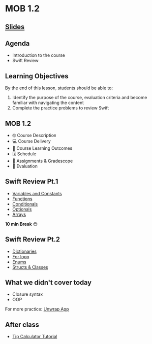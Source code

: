 # MOB 1.2

## [Slides](https://make-school-courses.github.io/MOB-1.2-Introduction-to-iOS-Development/Slides/Swift-Review/README.html ':ignore')

<!-- > -->

## Agenda

- Introduction to the course
- Swift Review

<!-- > -->

## Learning Objectives

By the end of this lesson, students should be able to:

1. Identify the purpose of the course, evaluation criteria and become familiar with navigating the content
1. Complete the practice problems to review Swift

<!-- > -->

## MOB 1.2

- 🤓 Course Description
- 💻 Course Delivery
- 🧠 Course Learning Outcomes
- 🗓 Schedule
- 📓 Assignments & Gradescope
- 💯 Evaluation

<!-- > -->

## Swift Review Pt.1

- [Variables and Constants](https://replit.com/join/ahiywcod-adrianagonzale2)
- [Functions](https://replit.com/join/cahszvup-adrianagonzale2)
- [Conditionals](https://replit.com/join/svebdszt-adrianagonzale2)
- [Optionals](https://replit.com/join/fyxfsfah-adrianagonzale2)
- [Arrays](https://replit.com/join/gdioalzn-adrianagonzale2)

<!-- > -->

**10 min Break** 😌

<!-- > -->

## Swift Review Pt.2

- [Dictionaries](https://replit.com/join/gfqekvad-adrianagonzale2)
- [For loop](https://replit.com/join/vyyuagcl-adrianagonzale2)
- [Enums](https://replit.com/join/vtwqyqgs-adrianagonzale2)
- [Structs & Classes](https://replit.com/join/zwurbofm-adrianagonzale2)

<!-- > -->

## What we didn't cover today

- Closure syntax
- OOP

For more practice: [Unwrap App](https://apps.apple.com/us/app/unwrap/id1440611372)

<!-- > -->

## After class

- [Tip Calculator Tutorial](https://www.makeschool.com/online-courses/tutorials/build-a-tip-calculator-in-swift-4/intro-tip-calculator)
